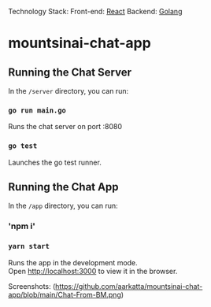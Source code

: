 Technology Stack:
  Front-end: [React](https://reactjs.org/)
  Backend: [Golang](https://golang.org/)

# mountsinai-chat-app
## Running the Chat Server

In the `/server` directory, you can run:

### `go run main.go`

Runs the chat server on port :8080

### `go test`

Launches the go test runner.

## Running the Chat App

In the `/app` directory, you can run:

### 'npm i'
### `yarn start`

Runs the app in the development mode.  
Open [http://localhost:3000](http://localhost:3000) to view it in the browser.

Screenshots:
(https://github.com/aarkatta/mountsinai-chat-app/blob/main/Chat-From-BM.png)

